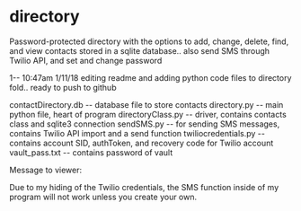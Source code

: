 # directory
Password-protected directory with the options to add, change, delete, find, and view contacts stored in a sqlite database.. also send SMS through Twilio API, and set and change password

1-- 10:47am 1/11/18 editing readme and adding python code files to directory fold.. ready to push to github

contactDirectory.db   -- database file to store contacts
directory.py          -- main python file, heart of program
directoryClass.py     -- driver, contains contacts class and sqlite3 connection
sendSMS.py            -- for sending SMS messages, contains Twilio API import and a send function
twiliocredentials.py  -- contains account SID, authToken, and recovery code for Twilio account
vault_pass.txt        -- contains password of vault

Message to viewer:

Due to my hiding of the Twilio credentials, the SMS function inside of my program will not work unless you create your own.
